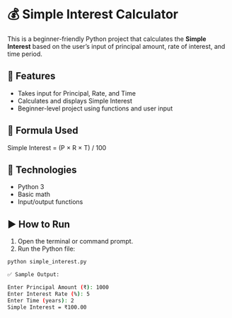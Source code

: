 # 💰 Simple Interest Calculator

This is a beginner-friendly Python project that calculates the **Simple Interest** based on the user’s input of principal amount, rate of interest, and time period.

## 🚀 Features
- Takes input for Principal, Rate, and Time
- Calculates and displays Simple Interest
- Beginner-level project using functions and user input

## 📘 Formula Used
Simple Interest = (P × R × T) / 100

## 🧠 Technologies
- Python 3
- Basic math
- Input/output functions

## ▶️ How to Run
1. Open the terminal or command prompt.
2. Run the Python file:
```bash
python simple_interest.py

✅ Sample Output:

Enter Principal Amount (₹): 1000
Enter Interest Rate (%): 5
Enter Time (years): 2
Simple Interest = ₹100.00